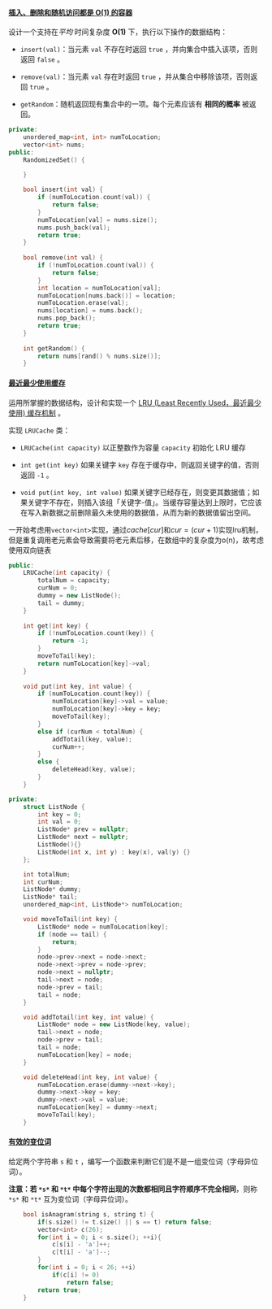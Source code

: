 #### [插入、删除和随机访问都是 O(1) 的容器](https://leetcode-cn.com/problems/FortPu/)

设计一个支持在*平均* 时间复杂度 **O(1)** 下，执行以下操作的数据结构：

- `insert(val)`：当元素 `val` 不存在时返回 `true` ，并向集合中插入该项，否则返回 `false` 。

- `remove(val)`：当元素 `val` 存在时返回 `true` ，并从集合中移除该项，否则返回 `true` 。

- `getRandom`：随机返回现有集合中的一项。每个元素应该有 **相同的概率** 被返回。



```c++
private:
    unordered_map<int, int> numToLocation;
    vector<int> nums;
public:
    RandomizedSet() {

    }
    
    bool insert(int val) {
        if (numToLocation.count(val)) {
            return false;
        }
        numToLocation[val] = nums.size();
        nums.push_back(val);
        return true;
    }
    
    bool remove(int val) {
        if (!numToLocation.count(val)) {
            return false;
        }    
        int location = numToLocation[val];
        numToLocation[nums.back()] = location;
        numToLocation.erase(val);
        nums[location] = nums.back();
        nums.pop_back();
        return true;
    }
    
    int getRandom() {
        return nums[rand() % nums.size()];
    }
```

#### [最近最少使用缓存](https://leetcode-cn.com/problems/OrIXps/)

运用所掌握的数据结构，设计和实现一个 [LRU (Least Recently Used，最近最少使用) 缓存机制](https://baike.baidu.com/item/LRU) 。

实现 `LRUCache` 类：

- `LRUCache(int capacity)` 以正整数作为容量 `capacity` 初始化 LRU 缓存

- `int get(int key)` 如果关键字 `key` 存在于缓存中，则返回关键字的值，否则返回 `-1` 。

- `void put(int key, int value)` 如果关键字已经存在，则变更其数据值；如果关键字不存在，则插入该组「关键字-值」。当缓存容量达到上限时，它应该在写入新数据之前删除最久未使用的数据值，从而为新的数据值留出空间。



一开始考虑用`vector<int>`实现，通过$cache[cur]$和$cur=(cur+1)%capacity$实现lru机制，但是重复调用老元素会导致需要将老元素后移，在数组中的复杂度为o(n)，故考虑使用双向链表

```c++
public:
    LRUCache(int capacity) {
        totalNum = capacity;
        curNum = 0;
        dummy = new ListNode();
        tail = dummy;
    }
    
    int get(int key) {
        if (!numToLocation.count(key)) {
            return -1;
        }
        moveToTail(key);
        return numToLocation[key]->val;
    }
    
    void put(int key, int value) {
        if (numToLocation.count(key)) {
            numToLocation[key]->val = value;
            numToLocation[key]->key = key;
            moveToTail(key);
        }
        else if (curNum < totalNum) {
            addTotail(key, value);
            curNum++;
        }
        else {
            deleteHead(key, value);
        }
    }

private:
    struct ListNode {
        int key = 0;
        int val = 0;
        ListNode* prev = nullptr;
        ListNode* next = nullptr;
        ListNode(){}
        ListNode(int x, int y) : key(x), val(y) {}
    };

    int totalNum;
    int curNum;
    ListNode* dummy;
    ListNode* tail;
    unordered_map<int, ListNode*> numToLocation;

    void moveToTail(int key) {
        ListNode* node = numToLocation[key];
        if (node == tail) {
            return;
        }
        node->prev->next = node->next;
        node->next->prev = node->prev;
        node->next = nullptr;
        tail->next = node;
        node->prev = tail;
        tail = node;
    }

    void addTotail(int key, int value) {
        ListNode* node = new ListNode(key, value);
        tail->next = node;
        node->prev = tail;
        tail = node;
        numToLocation[key] = node;
    }

    void deleteHead(int key, int value) {
        numToLocation.erase(dummy->next->key);
        dummy->next->key = key;
        dummy->next->val = value;
        numToLocation[key] = dummy->next;
        moveToTail(key);
    }
```

#### [有效的变位词](https://leetcode-cn.com/problems/dKk3P7/)

给定两个字符串 `s` 和 `t` ，编写一个函数来判断它们是不是一组变位词（字母异位词）。

**注意：**若 `*s*` 和 `*t*` 中每个字符出现的次数都相同且**字符顺序不完全相同**，则称 `*s*` 和 `*t*` 互为变位词（字母异位词）。

```c++
    bool isAnagram(string s, string t) {
        if(s.size() != t.size() || s == t) return false;
        vector<int> c(26);
        for(int i = 0; i < s.size(); ++i){
            c[s[i] - 'a']++;
            c[t[i] - 'a']--;
        }
        for(int i = 0; i < 26; ++i)
            if(c[i] != 0)
                return false;
        return true;
    }
```

